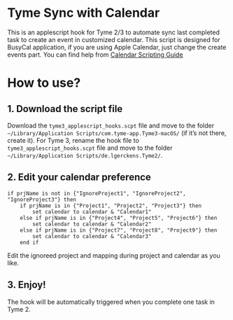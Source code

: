 # Tyme Sync with Calendar
This is an applescript hook for Tyme 2/3 to automate sync last completed task to create an event in customized calendar. This script is designed for BusyCal application, if you are using Apple Calendar, just change the create events part. You can find help from [Calendar Scripting Guide](https://developer.apple.com/library/archive/documentation/AppleApplications/Conceptual/CalendarScriptingGuide/Calendar-CreateanEvent.html)

# How to use?

## 1. Download the script file
Download the `tyme3_applescript_hooks.scpt` file and move to the folder `~/Library/Application Scripts/com.tyme-app.Tyme3-macOS/` (if it’s not there, create it).
For Tyme 3, rename the hook file to `tyme3_applescript_hooks.scpt` file and move to the folder `~/Library/Application Scripts/de.lgerckens.Tyme2/`.

## 2. Edit your calendar preference
```
if prjName is not in {"IgnoreProject1", "IgnoreProject2", "IgnoreProject3"} then
    if prjName is in {"Project1", "Project2", "Project3"} then
        set calendar to calendar & "Calendar1"
    else if prjName is in {"Project4", "Project5", "Project6"} then
        set calendar to calendar & "Calendar2"
    else if prjName is in {"Project7", "Project8", "Project9"} then
        set calendar to calendar & "Calendar3"
    end if
```
Edit the ignoreed project and mapping during project and calendar as you like.

## 3. Enjoy!
The hook will be automatically triggered when you complete one task in Tyme 2.
